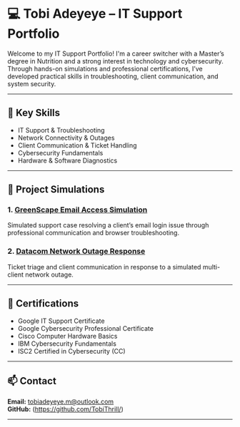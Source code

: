 # 💻 Tobi Adeyeye – IT Support Portfolio

Welcome to my IT Support Portfolio! I'm a career switcher with a Master’s degree in Nutrition and a strong interest in technology and cybersecurity. Through hands-on simulations and professional certifications, I’ve developed practical skills in troubleshooting, client communication, and system security.

---

## 🔧 Key Skills

- IT Support & Troubleshooting  
- Network Connectivity & Outages  
- Client Communication & Ticket Handling  
- Cybersecurity Fundamentals  
- Hardware & Software Diagnostics  

---

## 📁 Project Simulations

### 1. [GreenScape Email Access Simulation](https://github.com/YOURUSERNAME/greenscape-email-issue-simulation)
Simulated support case resolving a client’s email login issue through professional communication and browser troubleshooting.

### 2. [Datacom Network Outage Response](https://github.com/YOURUSERNAME/datacom-network-outage-simulation)
Ticket triage and client communication in response to a simulated multi-client network outage.

---

## 📜 Certifications

- Google IT Support Certificate  
- Google Cybersecurity Professional Certificate  
- Cisco Computer Hardware Basics  
- IBM Cybersecurity Fundamentals  
- ISC2 Certified in Cybersecurity (CC)  

---

## 📫 Contact

**Email:** tobiadeyeye.m@outlook.com  
**GitHub:** (https://github.com/TobiThrill/)

---
